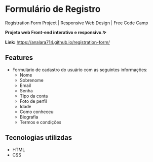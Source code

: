 # Formulário de Registro

Registration Form Project | Responsive Web Design | Free Code Camp

**Projeto web Front-end interativo e responsivo.✨**

**Link:** https://analara714.github.io/registration-form/

## Features

- Formulário de cadastro do usuário com as seguintes informações:
  - Nome
  - Sobrenome
  - Email
  - Senha
  - Tipo da conta
  - Foto de perfil
  - Idade
  - Como conheceu
  - Biografia
  - Termos e condições

## Tecnologias utilizdas

- HTML
- CSS
